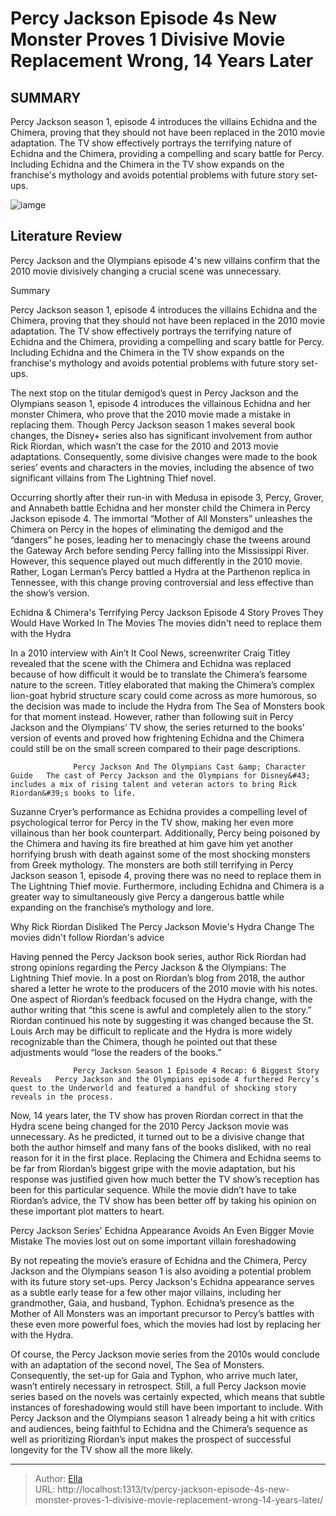# Percy Jackson Episode 4s New Monster Proves 1 Divisive Movie Replacement Wrong, 14 Years Later


## SUMMARY 



  Percy Jackson season 1, episode 4 introduces the villains Echidna and the Chimera, proving that they should not have been replaced in the 2010 movie adaptation.   The TV show effectively portrays the terrifying nature of Echidna and the Chimera, providing a compelling and scary battle for Percy.   Including Echidna and the Chimera in the TV show expands on the franchise&#39;s mythology and avoids potential problems with future story set-ups.  

![iamge](https://static1.srcdn.com/wordpress/wp-content/uploads/2024/01/percyjackson_newmonster_provesmoviechoicewrong.jpg)

## Literature Review
Percy Jackson and the Olympians episode 4&#39;s new villains confirm that the 2010 movie divisively changing a crucial scene was unnecessary.





Summary

  Percy Jackson season 1, episode 4 introduces the villains Echidna and the Chimera, proving that they should not have been replaced in the 2010 movie adaptation.   The TV show effectively portrays the terrifying nature of Echidna and the Chimera, providing a compelling and scary battle for Percy.   Including Echidna and the Chimera in the TV show expands on the franchise&#39;s mythology and avoids potential problems with future story set-ups.  







The next stop on the titular demigod’s quest in Percy Jackson and the Olympians season 1, episode 4 introduces the villainous Echidna and her monster Chimera, who prove that the 2010 movie made a mistake in replacing them. Though Percy Jackson season 1 makes several book changes, the Disney&#43; series also has significant involvement from author Rick Riordan, which wasn’t the case for the 2010 and 2013 movie adaptations. Consequently, some divisive changes were made to the book series’ events and characters in the movies, including the absence of two significant villains from The Lightning Thief novel.

Occurring shortly after their run-in with Medusa in episode 3, Percy, Grover, and Annabeth battle Echidna and her monster child the Chimera in Percy Jackson episode 4. The immortal “Mother of All Monsters” unleashes the Chimera on Percy in the hopes of eliminating the demigod and the “dangers” he poses, leading her to menacingly chase the tweens around the Gateway Arch before sending Percy falling into the Mississippi River. However, this sequence played out much differently in the 2010 movie. Rather, Logan Lerman’s Percy battled a Hydra at the Parthenon replica in Tennessee, with this change proving controversial and less effective than the show’s version.





 Echidna &amp; Chimera&#39;s Terrifying Percy Jackson Episode 4 Story Proves They Would Have Worked In The Movies 
The movies didn&#39;t need to replace them with the Hydra
         

In a 2010 interview with Ain’t It Cool News, screenwriter Craig Titley revealed that the scene with the Chimera and Echidna was replaced because of how difficult it would be to translate the Chimera’s fearsome nature to the screen. Titley elaborated that making the Chimera’s complex lion-goat hybrid structure scary could come across as more humorous, so the decision was made to include the Hydra from The Sea of Monsters book for that moment instead. However, rather than following suit in Percy Jackson and the Olympians’ TV show, the series returned to the books’ version of events and proved how frightening Echidna and the Chimera could still be on the small screen compared to their page descriptions.

                  Percy Jackson And The Olympians Cast &amp; Character Guide   The cast of Percy Jackson and the Olympians for Disney&#43; includes a mix of rising talent and veteran actors to bring Rick Riordan&#39;s books to life.    




Suzanne Cryer’s performance as Echidna provides a compelling level of psychological terror for Percy in the TV show, making her even more villainous than her book counterpart. Additionally, Percy being poisoned by the Chimera and having its fire breathed at him gave him yet another horrifying brush with death against some of the most shocking monsters from Greek mythology. The monsters are both still terrifying in Percy Jackson season 1, episode 4, proving there was no need to replace them in The Lightning Thief movie. Furthermore, including Echidna and Chimera is a greater way to simultaneously give Percy a dangerous battle while expanding on the franchise’s mythology and lore.



 Why Rick Riordan Disliked The Percy Jackson Movie&#39;s Hydra Change 
The movies didn&#39;t follow Riordan&#39;s advice
          

Having penned the Percy Jackson book series, author Rick Riordan had strong opinions regarding the Percy Jackson &amp; the Olympians: The Lightning Thief movie. In a post on Riordan’s blog from 2018, the author shared a letter he wrote to the producers of the 2010 movie with his notes. One aspect of Riordan’s feedback focused on the Hydra change, with the author writing that “this scene is awful and completely alien to the story.” Riordan continued his note by suggesting it was changed because the St. Louis Arch may be difficult to replicate and the Hydra is more widely recognizable than the Chimera, though he pointed out that these adjustments would “lose the readers of the books.”




                  Percy Jackson Season 1 Episode 4 Recap: 6 Biggest Story Reveals   Percy Jackson and the Olympians episode 4 furthered Percy’s quest to the Underworld and featured a handful of shocking story reveals in the process.    

Now, 14 years later, the TV show has proven Riordan correct in that the Hydra scene being changed for the 2010 Percy Jackson movie was unnecessary. As he predicted, it turned out to be a divisive change that both the author himself and many fans of the books disliked, with no real reason for it in the first place. Replacing the Chimera and Echidna seems to be far from Riordan’s biggest gripe with the movie adaptation, but his response was justified given how much better the TV show’s reception has been for this particular sequence. While the movie didn’t have to take Riordan’s advice, the TV show has been better off by taking his opinion on these important plot matters to heart.



 Percy Jackson Series&#39; Echidna Appearance Avoids An Even Bigger Movie Mistake 
The movies lost out on some important villain foreshadowing
          




By not repeating the movie’s erasure of Echidna and the Chimera, Percy Jackson and the Olympians season 1 is also avoiding a potential problem with its future story set-ups. Percy Jackson&#39;s Echidna appearance serves as a subtle early tease for a few other major villains, including her grandmother, Gaia, and husband, Typhon. Echidna’s presence as the Mother of All Monsters was an important precursor to Percy’s battles with these even more powerful foes, which the movies had lost by replacing her with the Hydra.

Of course, the Percy Jackson movie series from the 2010s would conclude with an adaptation of the second novel, The Sea of Monsters. Consequently, the set-up for Gaia and Typhon, who arrive much later, wasn’t entirely necessary in retrospect. Still, a full Percy Jackson movie series based on the novels was certainly expected, which means that subtle instances of foreshadowing would still have been important to include. With Percy Jackson and the Olympians season 1 already being a hit with critics and audiences, being faithful to Echidna and the Chimera’s sequence as well as prioritizing Riordan’s input makes the prospect of successful longevity for the TV show all the more likely.






---

> Author: [Ella](https://instagram.hk.cn/)  
> URL: http://localhost:1313/tv/percy-jackson-episode-4s-new-monster-proves-1-divisive-movie-replacement-wrong-14-years-later/  

